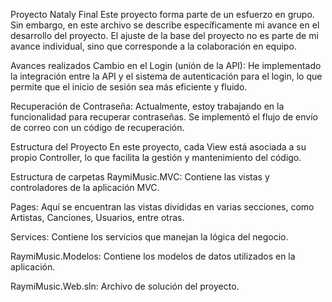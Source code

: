 Proyecto Nataly Final
Este proyecto forma parte de un esfuerzo en grupo. Sin embargo, en este archivo se describe específicamente mi avance en el desarrollo del proyecto. El ajuste de la base del proyecto no es parte de mi avance individual, sino que corresponde a la colaboración en equipo.

Avances realizados
Cambio en el Login (unión de la API): He implementado la integración entre la API y el sistema de autenticación para el login, lo que permite que el inicio de sesión sea más eficiente y fluido.

Recuperación de Contraseña: Actualmente, estoy trabajando en la funcionalidad para recuperar contraseñas. Se implementó el flujo de envío de correo con un código de recuperación.

Estructura del Proyecto
En este proyecto, cada View está asociada a su propio Controller, lo que facilita la gestión y mantenimiento del código.

Estructura de carpetas
RaymiMusic.MVC: Contiene las vistas y controladores de la aplicación MVC.

Pages: Aquí se encuentran las vistas divididas en varias secciones, como Artistas, Canciones, Usuarios, entre otras.

Services: Contiene los servicios que manejan la lógica del negocio.

RaymiMusic.Modelos: Contiene los modelos de datos utilizados en la aplicación.

RaymiMusic.Web.sln: Archivo de solución del proyecto.

